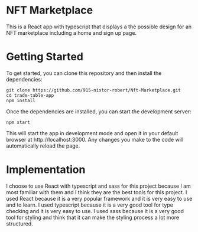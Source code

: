 # NFT Marketplace

This is a React app with typescript that displays a the possible design for an NFT marketplace including a home and sign
up page.

# Getting Started

To get started, you can clone this repository and then install the dependencies:

```
git clone https://github.com/915-nistor-robert/Nft-Marketplace.git
cd trade-table-app
npm install
```

Once the dependencies are installed, you can start the development server:

```
npm start
```

This will start the app in development mode and open it in your default browser at http://localhost:3000. Any changes
you make to the code will automatically reload the page.

# Implementation

I choose to use React with typescript and sass for this project because I am most familiar with them and I think they
are the best tools for this project. I used React because it is a very popular framework and it is very easy to use and
to learn. I used typescript because it is a very good tool for type checking and it is very easy to use. I used sass
because it is a very good tool for styling and think that it can make the styling process a lot more structured.